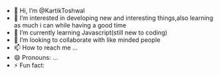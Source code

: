 - 👋 Hi, I’m @KartikToshwal
- 👀 I’m interested in developing new and interesting things,also learning as much i can while having a good time
- 🌱 I’m currently learning Javascript(still new to coding)
- 💞️ I’m looking to collaborate with like minded people
- 📫 How to reach me ...
- 😄 Pronouns: ...
- ⚡ Fun fact: 

<!---
KartikToshwal/KartikToshwal is a ✨ special ✨ repository because its `README.md` (this file) appears on your GitHub profile.
You can click the Preview link to take a look at your changes.
--->
